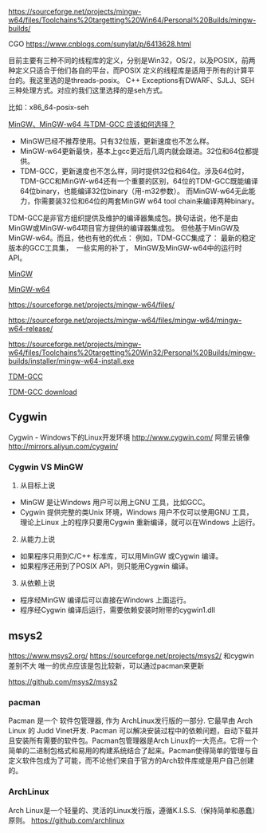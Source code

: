 https://sourceforge.net/projects/mingw-w64/files/Toolchains%20targetting%20Win64/Personal%20Builds/mingw-builds/

CGO
https://www.cnblogs.com/sunylat/p/6413628.html


目前主要有三种不同的线程库的定义，分别是Win32，OS/2，以及POSIX，前两种定义只适合于他们各自的平台，而POSIX 定义的线程库是适用于所有的计算平台的。我这里选的是threads-posix。
C++ Exceptions有DWARF、SJLJ、SEH三种处理方式。对应的我们这里选择的是seh方式。

比如：x86_64-posix-seh

[MinGW、MinGW-w64 与TDM-GCC 应该如何选择？](https://www.zhihu.com/question/39952667)
- MinGW已经不推荐使用。只有32位版，更新速度也不怎么样。
- MinGW-w64更新最快，基本上gcc更近后几周内就会跟进。32位和64位都提供。
- TDM-GCC，更新速度也不怎么样，同时提供32位和64位。涉及64位时，TDM-GCC和MinGW-w64还有一个重要的区别，64位的TDM-GCC既能编译64位binary，也能编译32位binary（用-m32参数）。
而MinGW-w64无此能力，你需要装32位和64位的两套MinGW w64 tool chain来编译两种binary。

TDM-GCC是非官方组织提供及维护的编译器集成包。换句话说，他不是由MinGW或MinGW-w64项目官方提供的编译器集成包。
但他基于MinGW及MinGW-w64。而且，他也有他的优点：
例如，TDM-GCC集成了：
最新的稳定版本的GCC工具集，
 一些实用的补丁，
MinGW及MinGW-w64中的运行时API。

[MinGW](http://www.mingw.org/) 

[MinGW-w64](http://mingw-w64.sourceforge.net/)

https://sourceforge.net/projects/mingw-w64/files/

https://sourceforge.net/projects/mingw-w64/files/mingw-w64/mingw-w64-release/

https://sourceforge.net/projects/mingw-w64/files/Toolchains%20targetting%20Win32/Personal%20Builds/mingw-builds/installer/mingw-w64-install.exe

[TDM-GCC](http://tdm-gcc.tdragon.net/)

[TDM-GCC download](http://tdm-gcc.tdragon.net/download)



## Cygwin
Cygwin - Windows下的Linux开发环境
http://www.cygwin.com/
阿里云镜像
http://mirrors.aliyun.com/cygwin/


### Cygwin VS MinGW
1. 从目标上说
- MinGW 是让Windows 用户可以用上GNU 工具，比如GCC。
- Cygwin 提供完整的类Unix 环境，Windows 用户不仅可以使用GNU 工具，理论上Linux 上的程序只要用Cygwin 重新编译，就可以在Windows 上运行。

2. 从能力上说
- 如果程序只用到C/C++ 标准库，可以用MinGW 或Cygwin 编译。
- 如果程序还用到了POSIX API，则只能用Cygwin 编译。

3. 从依赖上说
- 程序经MinGW 编译后可以直接在Windows 上面运行。
- 程序经Cygwin 编译后运行，需要依赖安装时附带的cygwin1.dll

## msys2
https://www.msys2.org/
https://sourceforge.net/projects/msys2/
和cygwin差别不大
唯一的优点应该是包比较新，可以通过pacman来更新

https://github.com/msys2/msys2

### pacman
Pacman 是一个 软件包管理器, 作为 ArchLinux发行版的一部分. 它最早由 Arch Linux 的 Judd Vinet开发. Pacman 可以解决安装过程中的依赖问题，自动下载并且安装所有需要的软件包。Pacman包管理器是Arch Linux的一大亮点。它将一个简单的二进制包格式和易用的构建系统结合了起来。Pacman使得简单的管理与自定义软件包成为了可能，而不论他们来自于官方的Arch软件库或是用户自己创建的。

### ArchLinux
Arch Linux是一个轻量的、灵活的Linux发行版，遵循K.I.S.S.（保持简单和愚蠢）原则。
https://github.com/archlinux
